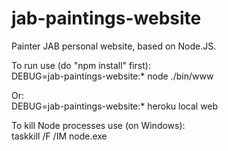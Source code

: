 # jab-paintings-website
Painter JAB personal website, based on Node.JS.

To run use (do "npm install" first):  
DEBUG=jab-paintings-website:* node ./bin/www

Or:  
DEBUG=jab-paintings-website:* heroku local web

To kill Node processes use (on Windows):  
taskkill /F /IM node.exe
